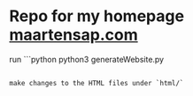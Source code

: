 # Repo for my homepage [maartensap.com](http://maartensap.com)

run ```python
python3 generateWebsite.py
```

make changes to the HTML files under `html/`
